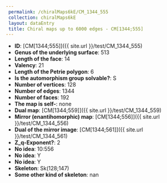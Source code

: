 ```yaml
--- 
 permalink: /chiralMaps6kE/CM_1344_555 
 collection: chiralMaps6kE
 layout: dataEntry
 title: Chiral maps up to 6000 edges - CM[1344;555]
---
```


- **ID**: [CM[1344;555]]({{ site.url }}/test/CM_1344_555)
- **Genus of the underlying surface**: 513
- **Length of the face**: 14
- **Valency**: 21
- **Length of the Petrie polygon**: 6
- **Is the automorphism group solvable?**: S
- **Number of vertices**: 128
- **Number of edges**: 1344
- **Number of faces**: 192
- **The map is self-**: none
- **Dual map**: [CM[1344;559]]({{ site.url }}/test/CM_1344_559)
- **Mirror (enantihomorphic) map**: [CM[1344;556]]({{ site.url }}/test/CM_1344_556)
- **Dual of the mirror image**: [CM[1344;561]]({{ site.url }}/test/CM_1344_561)
- **Z_q-Exponent?**: 2
- **No idea**:  10:556
- **No idea**: Y
- **No idea**: Y
- **Skeleton**: Sk(128;147)
- **Some other kind of skeleton**: nan
